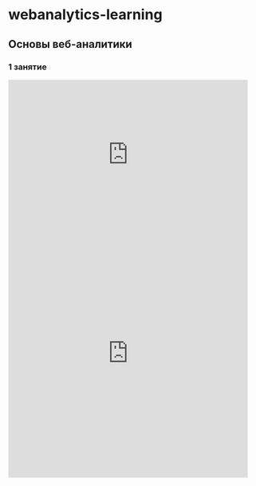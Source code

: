 <!-- Yandex.Metrika counter --> <script type="text/javascript"> (function (d, w, c) { (w[c] = w[c] || []).push(function() { try { w.yaCounter44331352 = new Ya.Metrika({ id:44331352, clickmap:true, trackLinks:true, accurateTrackBounce:true, webvisor:true }); } catch(e) { } }); var n = d.getElementsByTagName("script")[0], s = d.createElement("script"), f = function () { n.parentNode.insertBefore(s, n); }; s.type = "text/javascript"; s.async = true; s.src = "https://mc.yandex.ru/metrika/watch.js"; if (w.opera == "[object Opera]") { d.addEventListener("DOMContentLoaded", f, false); } else { f(); } })(document, window, "yandex_metrika_callbacks"); </script> <noscript><div><img src="https://mc.yandex.ru/watch/44331352" style="position:absolute; left:-9999px;" alt="" /></div></noscript> <!-- /Yandex.Metrika counter -->
# webanalytics-learning
## Основы веб-аналитики
### 1 занятие
<iframe src="https://docs.google.com/presentation/d/18Xg0MNb8rOcWLyByhzYJIncMZQKxbXE1zkg5-tWEYEA/embed?start=false&loop=false&delayms=30000" frameborder="0" width="480" height="299" allowfullscreen="true" mozallowfullscreen="true" webkitallowfullscreen="true"></iframe>


<iframe src="https://docs.google.com/forms/d/e/1FAIpQLSdVlagHSPY1x3mQBIjjuqDxvgTuGavAW_cHKYis7TyhQ8HjAw/viewform?embedded=true" width="480" height="500" frameborder="0" marginheight="0" marginwidth="0">Loading...</iframe>

